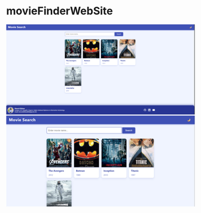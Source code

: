 # movieFinderWebSite

![image alt](https://github.com/nimesh-1234/movieFinderWebSite/blob/4052f842f3a8d0469d0cfabc68425ca00a6d6635/Screenshot%202025-09-02%20114441.png)
![image alt](https://github.com/nimesh-1234/movieFinderWebSite/blob/31243db14a4212793ce0b2b9dc52012937b009a6/Screenshot%202025-09-02%20115311.png)
